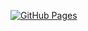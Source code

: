 [![GitHub Pages](https://img.shields.io/static/v1?label=GitHub+Pages&message=+&color=brightgreen&logo=github)](https://nyaannyaan.github.io/blog/)
